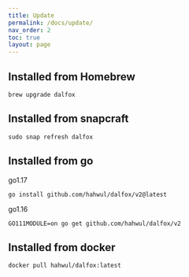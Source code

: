 ```yaml
---
title: Update
permalink: /docs/update/
nav_order: 2
toc: true
layout: page
---
```


## Installed from Homebrew
```
brew upgrade dalfox
```

## Installed from snapcraft
```
sudo snap refresh dalfox
```

## Installed from go
go1.17
```
go install github.com/hahwul/dalfox/v2@latest
```
go1.16
```
GO111MODULE=on go get github.com/hahwul/dalfox/v2
```

## Installed from docker
```
docker pull hahwul/dalfox:latest
```
